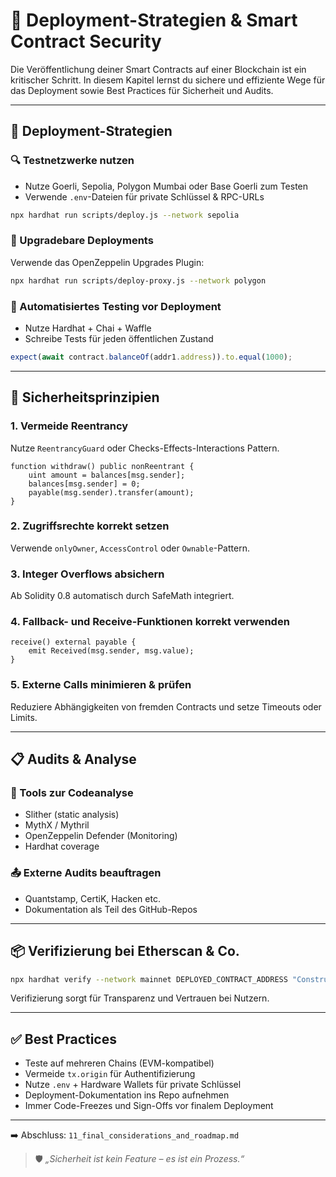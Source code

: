 # 🚀 Deployment-Strategien & Smart Contract Security

Die Veröffentlichung deiner Smart Contracts auf einer Blockchain ist ein kritischer Schritt. In diesem Kapitel lernst du sichere und effiziente Wege für das Deployment sowie Best Practices für Sicherheit und Audits.

---

## 🧰 Deployment-Strategien

### 🔍 Testnetzwerke nutzen

* Nutze Goerli, Sepolia, Polygon Mumbai oder Base Goerli zum Testen
* Verwende `.env`-Dateien für private Schlüssel & RPC-URLs

```bash
npx hardhat run scripts/deploy.js --network sepolia
```

### 🔄 Upgradebare Deployments

Verwende das OpenZeppelin Upgrades Plugin:

```bash
npx hardhat run scripts/deploy-proxy.js --network polygon
```

### 🧪 Automatisiertes Testing vor Deployment

* Nutze Hardhat + Chai + Waffle
* Schreibe Tests für jeden öffentlichen Zustand

```js
expect(await contract.balanceOf(addr1.address)).to.equal(1000);
```

---

## 🔐 Sicherheitsprinzipien

### 1. **Vermeide Reentrancy**

Nutze `ReentrancyGuard` oder Checks-Effects-Interactions Pattern.

```solidity
function withdraw() public nonReentrant {
    uint amount = balances[msg.sender];
    balances[msg.sender] = 0;
    payable(msg.sender).transfer(amount);
}
```

### 2. **Zugriffsrechte korrekt setzen**

Verwende `onlyOwner`, `AccessControl` oder `Ownable`-Pattern.

### 3. **Integer Overflows absichern**

Ab Solidity 0.8 automatisch durch SafeMath integriert.

### 4. **Fallback- und Receive-Funktionen korrekt verwenden**

```solidity
receive() external payable {
    emit Received(msg.sender, msg.value);
}
```

### 5. **Externe Calls minimieren & prüfen**

Reduziere Abhängigkeiten von fremden Contracts und setze Timeouts oder Limits.

---

## 📋 Audits & Analyse

### 🔧 Tools zur Codeanalyse

* Slither (static analysis)
* MythX / Mythril
* OpenZeppelin Defender (Monitoring)
* Hardhat coverage

### 📤 Externe Audits beauftragen

* Quantstamp, CertiK, Hacken etc.
* Dokumentation als Teil des GitHub-Repos

---

## 📦 Verifizierung bei Etherscan & Co.

```bash
npx hardhat verify --network mainnet DEPLOYED_CONTRACT_ADDRESS "ConstructorParam1"
```

Verifizierung sorgt für Transparenz und Vertrauen bei Nutzern.

---

## ✅ Best Practices

* Teste auf mehreren Chains (EVM-kompatibel)
* Vermeide `tx.origin` für Authentifizierung
* Nutze `.env` + Hardware Wallets für private Schlüssel
* Deployment-Dokumentation ins Repo aufnehmen
* Immer Code-Freezes und Sign-Offs vor finalem Deployment

---

➡️ Abschluss: `11_final_considerations_and_roadmap.md`

> 🛡️ *„Sicherheit ist kein Feature – es ist ein Prozess.“*
